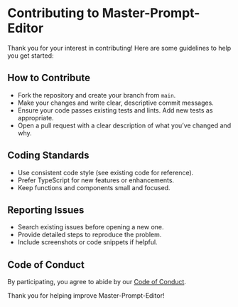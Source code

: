# Contributing to Master-Prompt-Editor

Thank you for your interest in contributing! Here are some guidelines to help you get started:

## How to Contribute

- Fork the repository and create your branch from `main`.
- Make your changes and write clear, descriptive commit messages.
- Ensure your code passes existing tests and lints. Add new tests as appropriate.
- Open a pull request with a clear description of what you’ve changed and why.

## Coding Standards

- Use consistent code style (see existing code for reference).
- Prefer TypeScript for new features or enhancements.
- Keep functions and components small and focused.

## Reporting Issues

- Search existing issues before opening a new one.
- Provide detailed steps to reproduce the problem.
- Include screenshots or code snippets if helpful.

## Code of Conduct

By participating, you agree to abide by our [Code of Conduct](./CODE_OF_CONDUCT.md).

Thank you for helping improve Master-Prompt-Editor!

